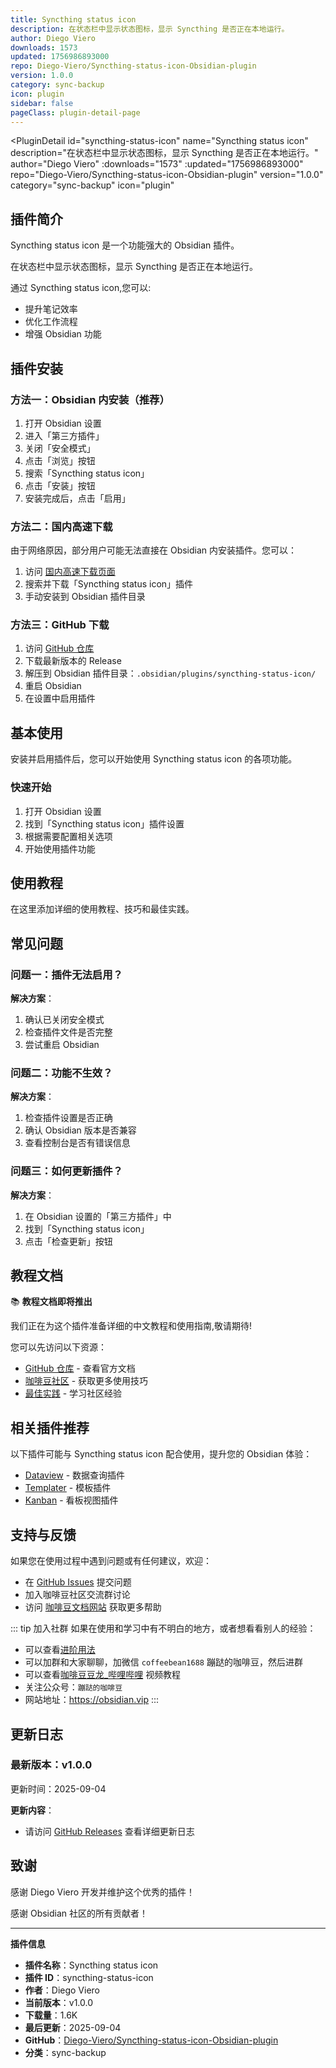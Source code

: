 ```yaml
---
title: Syncthing status icon
description: 在状态栏中显示状态图标，显示 Syncthing 是否正在本地运行。
author: Diego Viero
downloads: 1573
updated: 1756986893000
repo: Diego-Viero/Syncthing-status-icon-Obsidian-plugin
version: 1.0.0
category: sync-backup
icon: plugin
sidebar: false
pageClass: plugin-detail-page
---
```


<PluginDetail
  id="syncthing-status-icon"
  name="Syncthing status icon"
  description="在状态栏中显示状态图标，显示 Syncthing 是否正在本地运行。"
  author="Diego Viero"
  :downloads="1573"
  :updated="1756986893000"
  repo="Diego-Viero/Syncthing-status-icon-Obsidian-plugin"
  version="1.0.0"
  category="sync-backup"
  icon="plugin"
>

<!-- AUTO_GENERATED_START -->
## 插件简介

Syncthing status icon 是一个功能强大的 Obsidian 插件。

在状态栏中显示状态图标，显示 Syncthing 是否正在本地运行。

通过 Syncthing status icon,您可以:

- 提升笔记效率
- 优化工作流程
- 增强 Obsidian 功能

<!-- AUTO_GENERATED_END -->

<!-- AUTO_GENERATED_START -->
## 插件安装

### 方法一：Obsidian 内安装（推荐）

1. 打开 Obsidian 设置
2. 进入「第三方插件」
3. 关闭「安全模式」
4. 点击「浏览」按钮
5. 搜索「Syncthing status icon」
6. 点击「安装」按钮
7. 安装完成后，点击「启用」

### 方法二：国内高速下载

由于网络原因，部分用户可能无法直接在 Obsidian 内安装插件。您可以：

1. 访问 [国内高速下载页面](/zh/documentation/obsidian-plugins-download.html)
2. 搜索并下载「Syncthing status icon」插件
3. 手动安装到 Obsidian 插件目录

### 方法三：GitHub 下载

1. 访问 [GitHub 仓库](https://github.com/Diego-Viero/Syncthing-status-icon-Obsidian-plugin)
2. 下载最新版本的 Release
3. 解压到 Obsidian 插件目录：`.obsidian/plugins/syncthing-status-icon/`
4. 重启 Obsidian
5. 在设置中启用插件

## 基本使用

安装并启用插件后，您可以开始使用 Syncthing status icon 的各项功能。

### 快速开始

1. 打开 Obsidian 设置
2. 找到「Syncthing status icon」插件设置
3. 根据需要配置相关选项
4. 开始使用插件功能

<!-- AUTO_GENERATED_END -->

<!-- CUSTOM_CONTENT_START:tutorial -->
## 使用教程

在这里添加详细的使用教程、技巧和最佳实践。

<!-- CUSTOM_CONTENT_END:tutorial -->

<!-- SHARED_CONTENT_START -->
## 常见问题

### 问题一：插件无法启用？

**解决方案**：
1. 确认已关闭安全模式
2. 检查插件文件是否完整
3. 尝试重启 Obsidian

### 问题二：功能不生效？

**解决方案**：
1. 检查插件设置是否正确
2. 确认 Obsidian 版本是否兼容
3. 查看控制台是否有错误信息

### 问题三：如何更新插件？

**解决方案**：
1. 在 Obsidian 设置的「第三方插件」中
2. 找到「Syncthing status icon」
3. 点击「检查更新」按钮

## 教程文档

📚 **教程文档即将推出**

我们正在为这个插件准备详细的中文教程和使用指南,敬请期待!

您可以先访问以下资源：
- [GitHub 仓库](https://github.com/Diego-Viero/Syncthing-status-icon-Obsidian-plugin) - 查看官方文档
- [咖啡豆社区](/zh/bases/) - 获取更多使用技巧
- [最佳实践](/zh/best-practices/) - 学习社区经验

## 相关插件推荐

以下插件可能与 Syncthing status icon 配合使用，提升您的 Obsidian 体验：

- [Dataview](/zh/plugins/dataview.html) - 数据查询插件
- [Templater](/zh/plugins/templater-obsidian.html) - 模板插件
- [Kanban](/zh/plugins/obsidian-kanban.html) - 看板视图插件

## 支持与反馈

如果您在使用过程中遇到问题或有任何建议，欢迎：

- 在 [GitHub Issues](https://github.com/Diego-Viero/Syncthing-status-icon-Obsidian-plugin/issues) 提交问题
- 加入咖啡豆社区交流群讨论
- 访问 [咖啡豆文档网站](https://obsidian.vip) 获取更多帮助

::: tip 加入社群
如果在使用和学习中有不明白的地方，或者想看看别人的经验：
- 可以查看[进阶用法](/zh/advanced)
- 可以加群和大家聊聊，加微信 `coffeebean1688` 蹦跶的咖啡豆，然后进群
- 可以查看[咖啡豆豆龙_哔哩哔哩](https://space.bilibili.com/618777356) 视频教程
- 关注公众号：`蹦跶的咖啡豆`
- 网站地址：https://obsidian.vip
:::
<!-- SHARED_CONTENT_END -->

<!-- AUTO_GENERATED_START -->
## 更新日志

### 最新版本：v1.0.0

更新时间：2025-09-04

**更新内容**：
- 请访问 [GitHub Releases](https://github.com/Diego-Viero/Syncthing-status-icon-Obsidian-plugin/releases) 查看详细更新日志

## 致谢

感谢 Diego Viero 开发并维护这个优秀的插件！

感谢 Obsidian 社区的所有贡献者！

---

**插件信息**
- **插件名称**：Syncthing status icon
- **插件 ID**：syncthing-status-icon
- **作者**：Diego Viero
- **当前版本**：v1.0.0
- **下载量**：1.6K
- **最后更新**：2025-09-04
- **GitHub**：[Diego-Viero/Syncthing-status-icon-Obsidian-plugin](https://github.com/Diego-Viero/Syncthing-status-icon-Obsidian-plugin)
- **分类**：sync-backup
<!-- AUTO_GENERATED_END -->

</PluginDetail>


